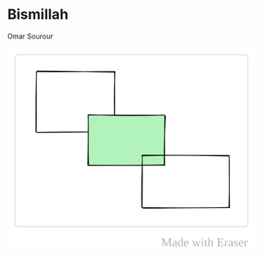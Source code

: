 # Bismillah
Omar Sourour

![Rects](/.eraser/FyfRjNOUYZWOHsGyF8L8___GULdFmGFwESt7DNlLh4epgWka2r2___---figure---npBU7xyND5BnDPQSGCcC3Q.svg "Rects")



<!--- Eraser file: https://eraser-qa.web.app/workspace/FyfRjNOUYZWOHsGyF8L8 --->